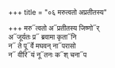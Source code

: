 +++
title = "०६ मरुत्वतो अप्रतीतस्य"

+++
मरु᳓त्वतो अ᳓प्रतीतस्य जिष्णो᳓र्  
अ᳓जूर्यतः प्र᳓ ब्रवामा कृता᳓नि  
न᳓ ते पू᳓र्वे मघवन् ना᳓परासो  
न᳓ वीरि᳓यं नू᳓तनः क᳓श् चना᳓प
